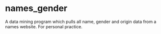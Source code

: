 # names_gender

A data mining program which pulls all name, gender and origin data from a names website. For personal practice.
